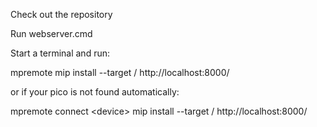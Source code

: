 Check out the repository

Run webserver.cmd

Start a terminal and run:

mpremote  mip install --target / http://localhost:8000/

or if your pico is not found automatically:

mpremote connect \<device\> mip install --target / http://localhost:8000/
